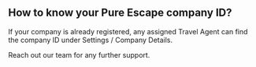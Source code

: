 ## How to know your Pure Escape company ID?

If your company is already registered, any assigned Travel Agent can find the company ID under Settings / Company Details. 

Reach out our team for any further support.